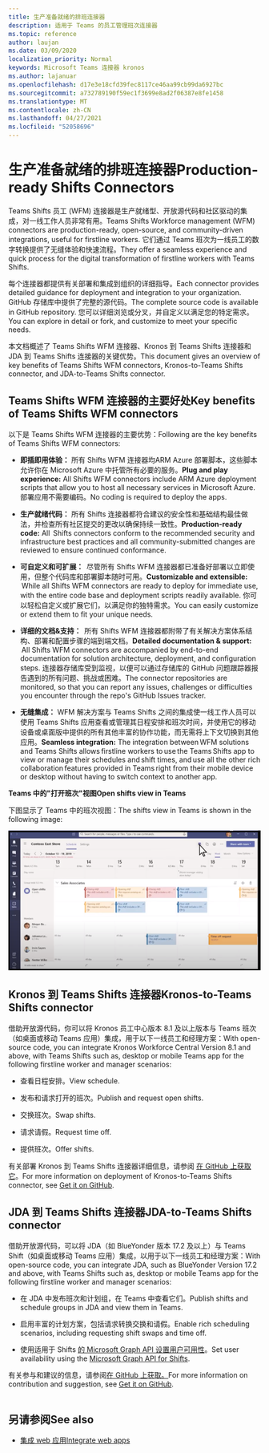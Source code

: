 ```yaml
---
title: 生产准备就绪的排班连接器
description: 适用于 Teams 的员工管理班次连接器
ms.topic: reference
author: laujan
ms.date: 03/09/2020
localization_priority: Normal
keywords: Microsoft Teams 连接器 kronos
ms.author: lajanuar
ms.openlocfilehash: d17e3e18cfd39fec8117ce46aa99cb99da6927bc
ms.sourcegitcommit: a732789190f59ec1f3699e8ad2f06387e8fe1458
ms.translationtype: MT
ms.contentlocale: zh-CN
ms.lasthandoff: 04/27/2021
ms.locfileid: "52058696"
---
```

# <a name="production-ready-shifts-connectors"></a><span data-ttu-id="8c34b-104">生产准备就绪的排班连接器</span><span class="sxs-lookup"><span data-stu-id="8c34b-104">Production-ready Shifts Connectors</span></span>  

<span data-ttu-id="8c34b-105">Teams Shifts 员工 (WFM) 连接器是生产就绪型、开放源代码和社区驱动的集成，对一线工作人员非常有用。</span><span class="sxs-lookup"><span data-stu-id="8c34b-105">Teams Shifts Workforce management (WFM) connectors are production-ready, open-source, and community-driven integrations, useful for firstline workers.</span></span> <span data-ttu-id="8c34b-106">它们通过 Teams 班次为一线员工的数字转换提供了无缝体验和快速流程。</span><span class="sxs-lookup"><span data-stu-id="8c34b-106">They offer a seamless experience and quick process for the digital transformation of firstline workers with Teams Shifts.</span></span> 

<span data-ttu-id="8c34b-107">每个连接器都提供有关部署和集成到组织的详细指导。</span><span class="sxs-lookup"><span data-stu-id="8c34b-107">Each connector provides detailed guidance for deployment and integration to your organization.</span></span> <span data-ttu-id="8c34b-108">GitHub 存储库中提供了完整的源代码。</span><span class="sxs-lookup"><span data-stu-id="8c34b-108">The complete source code is available in GitHub repository.</span></span> <span data-ttu-id="8c34b-109">您可以详细浏览或分叉，并自定义以满足您的特定需求。</span><span class="sxs-lookup"><span data-stu-id="8c34b-109">You can explore in detail or fork, and customize to meet your specific needs.</span></span>   

<span data-ttu-id="8c34b-110">本文档概述了 Teams Shifts WFM 连接器、Kronos 到 Teams Shifts 连接器和 JDA 到 Teams Shifts 连接器的关键优势。</span><span class="sxs-lookup"><span data-stu-id="8c34b-110">This document gives an overview of key benefits of Teams Shifts WFM connectors, Kronos-to-Teams Shifts connector, and JDA-to-Teams Shifts connector.</span></span>

## <a name="key-benefits-of-teams-shifts-wfm-connectors"></a><span data-ttu-id="8c34b-111">Teams Shifts WFM 连接器的主要好处</span><span class="sxs-lookup"><span data-stu-id="8c34b-111">Key benefits of Teams Shifts WFM connectors</span></span>

<span data-ttu-id="8c34b-112">以下是 Teams Shifts WFM 连接器的主要优势：</span><span class="sxs-lookup"><span data-stu-id="8c34b-112">Following are the key benefits of Teams Shifts WFM connectors:</span></span>

* <span data-ttu-id="8c34b-113">**即插即用体验：** 所有 Shifts WFM 连接器均ARM Azure 部署脚本，这些脚本允许你在 Microsoft Azure 中托管所有必要的服务。</span><span class="sxs-lookup"><span data-stu-id="8c34b-113">**Plug and play experience:** All Shifts WFM connectors include ARM Azure deployment scripts that allow you to host all necessary services in Microsoft Azure.</span></span> <span data-ttu-id="8c34b-114">部署应用不需要编码。</span><span class="sxs-lookup"><span data-stu-id="8c34b-114">No coding is required to deploy the apps.</span></span>

* <span data-ttu-id="8c34b-115">**生产就绪代码：** 所有 Shifts 连接器都符合建议的安全性和基础结构最佳做法，并检查所有社区提交的更改以确保持续一致性。</span><span class="sxs-lookup"><span data-stu-id="8c34b-115">**Production-ready code:** All  Shifts connectors conform to the recommended security and infrastructure best practices and all community-submitted changes are reviewed to ensure continued conformance.</span></span>

* <span data-ttu-id="8c34b-116">**可自定义和可扩展：**  尽管所有 Shifts WFM 连接器都已准备好部署以立即使用，但整个代码库和部署脚本随时可用。</span><span class="sxs-lookup"><span data-stu-id="8c34b-116">**Customizable and extensible:**  While all Shifts WFM connectors are ready to deploy for immediate use, with the entire code base and deployment scripts readily available.</span></span> <span data-ttu-id="8c34b-117">你可以轻松自定义或扩展它们，以满足你的独特需求。</span><span class="sxs-lookup"><span data-stu-id="8c34b-117">You can easily customize or extend them to fit your unique needs.</span></span>

* <span data-ttu-id="8c34b-118">**详细的文档&支持：**  所有 Shifts WFM 连接器都附带了有关解决方案体系结构、部署和配置步骤的端到端文档。</span><span class="sxs-lookup"><span data-stu-id="8c34b-118">**Detailed documentation & support:**  All Shifts WFM connectors are accompanied by end-to-end documentation for solution architecture, deployment, and configuration steps.</span></span> <span data-ttu-id="8c34b-119">连接器存储库受到监视，以便可以通过存储库的 GitHub 问题跟踪器报告遇到的所有问题、挑战或困难。</span><span class="sxs-lookup"><span data-stu-id="8c34b-119">The connector repositories are monitored, so that you can report any issues, challenges or difficulties you encounter through the repo's GitHub Issues tracker.</span></span>

* <span data-ttu-id="8c34b-120">**无缝集成：** WFM 解决方案与 Teams Shifts 之间的集成使一线工作人员可以使用 Teams Shifts 应用查看或管理其日程安排和班次时间，并使用它的移动设备或桌面版中提供的所有其他丰富的协作功能，而无需将上下文切换到其他应用。</span><span class="sxs-lookup"><span data-stu-id="8c34b-120">**Seamless integration:** The integration between WFM solutions and Teams Shifts allows firstline workers to use the Teams Shifts app to view or manage their schedules and shift times, and use all the other rich collaboration features provided in Teams right from their mobile device or desktop without having to switch context to another app.</span></span>  

<span data-ttu-id="8c34b-121">**Teams 中的"打开班次"视图**</span><span class="sxs-lookup"><span data-stu-id="8c34b-121">**Open shifts view in Teams**</span></span> 

<span data-ttu-id="8c34b-122">下图显示了 Teams 中的班次视图：</span><span class="sxs-lookup"><span data-stu-id="8c34b-122">The shifts view in Teams is shown in the following image:</span></span> 

![Teams 中的开放班次](../assets/images/teams-open-shifts-view.png)

## <a name="kronos-to-teams-shifts-connector"></a><span data-ttu-id="8c34b-124">Kronos 到 Teams Shifts 连接器</span><span class="sxs-lookup"><span data-stu-id="8c34b-124">Kronos-to-Teams Shifts connector</span></span>

<span data-ttu-id="8c34b-125">借助开放源代码，你可以将 Kronos 员工中心版本 8.1 及以上版本与 Teams 班次（如桌面或移动 Teams 应用）集成，用于以下一线员工和经理方案：</span><span class="sxs-lookup"><span data-stu-id="8c34b-125">With open-source code, you can integrate Kronos Workforce Central Version 8.1 and above, with Teams Shifts such as, desktop or mobile Teams app for the following firstline worker and manager scenarios:</span></span>

* <span data-ttu-id="8c34b-126">查看日程安排。</span><span class="sxs-lookup"><span data-stu-id="8c34b-126">View schedule.</span></span>

* <span data-ttu-id="8c34b-127">发布和请求打开的班次。</span><span class="sxs-lookup"><span data-stu-id="8c34b-127">Publish and request open shifts.</span></span>

* <span data-ttu-id="8c34b-128">交换班次。</span><span class="sxs-lookup"><span data-stu-id="8c34b-128">Swap shifts.</span></span>

* <span data-ttu-id="8c34b-129">请求请假。</span><span class="sxs-lookup"><span data-stu-id="8c34b-129">Request time off.</span></span>

* <span data-ttu-id="8c34b-130">提供班次。</span><span class="sxs-lookup"><span data-stu-id="8c34b-130">Offer shifts.</span></span>

<span data-ttu-id="8c34b-131">有关部署 Kronos 到 Teams Shifts 连接器详细信息，请参阅 [在 GitHub 上获取它](https://aka.ms/KronosShiftsConnector)。</span><span class="sxs-lookup"><span data-stu-id="8c34b-131">For more information on deployment of Kronos-to-Teams Shifts connector, see [Get it on GitHub](https://aka.ms/KronosShiftsConnector).</span></span>

## <a name="jda-to-teams-shifts-connector"></a><span data-ttu-id="8c34b-132">JDA 到 Teams Shifts 连接器</span><span class="sxs-lookup"><span data-stu-id="8c34b-132">JDA-to-Teams Shifts connector</span></span>

<span data-ttu-id="8c34b-133">借助开放源代码，可以将 JDA（如 BlueYonder 版本 17.2 及以上）与 Teams Shift（如桌面或移动 Teams 应用）集成，以用于以下一线员工和经理方案：</span><span class="sxs-lookup"><span data-stu-id="8c34b-133">With open-source code, you can integrate JDA, such as BlueYonder Version 17.2 and above, with Teams Shifts  such as, desktop or mobile Teams app for the following firstline worker and manager scenarios:</span></span>

* <span data-ttu-id="8c34b-134">在 JDA 中发布班次和计划组，在 Teams 中查看它们。</span><span class="sxs-lookup"><span data-stu-id="8c34b-134">Publish shifts and schedule groups in JDA and view them in Teams.</span></span>

* <span data-ttu-id="8c34b-135">启用丰富的计划方案，包括请求转换交换和请假。</span><span class="sxs-lookup"><span data-stu-id="8c34b-135">Enable rich scheduling scenarios, including requesting shift swaps and time off.</span></span>

* <span data-ttu-id="8c34b-136">使用适用于 Shifts [的 Microsoft Graph API 设置用户可用性](/graph/api/resources/shift?view=graph-rest-beta&preserve-view=true)。</span><span class="sxs-lookup"><span data-stu-id="8c34b-136">Set user availability using the [Microsoft Graph API for Shifts](/graph/api/resources/shift?view=graph-rest-beta&preserve-view=true).</span></span>

<span data-ttu-id="8c34b-137">有关参与和建议的信息，请参阅[在 GitHub 上获取。](https://aka.ms/JDAShiftsConnector)</span><span class="sxs-lookup"><span data-stu-id="8c34b-137">For more information on contribution and suggestion, see [Get it on GitHub](https://aka.ms/JDAShiftsConnector).</span></span></br></br>

## <a name="see-also"></a><span data-ttu-id="8c34b-138">另请参阅</span><span class="sxs-lookup"><span data-stu-id="8c34b-138">See also</span></span>

- [<span data-ttu-id="8c34b-139">集成 web 应用</span><span class="sxs-lookup"><span data-stu-id="8c34b-139">Integrate web apps</span></span>](~/samples/integrate-web-apps-overview.md)
